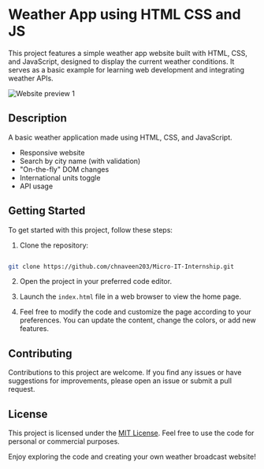 # Weather App using HTML CSS and JS

This project features a simple weather app website built with HTML, CSS, and JavaScript, designed to display the current weather conditions. It serves as a basic example for learning web development and integrating weather APIs.

![Website preview 1](/images/preview1.jpg)

## Description

A basic weather application made using HTML, CSS, and JavaScript. 
* Responsive website
* Search by city name (with validation)
* "On-the-fly" DOM changes
* International units toggle
* API usage

## Getting Started

To get started with this project, follow these steps:

1. Clone the repository:

```bash

git clone https://github.com/chnaveen203/Micro-IT-Internship.git
```

2. Open the project in your preferred code editor.

3. Launch the `index.html` file in a web browser to view the home page.

4. Feel free to modify the code and customize the page according to your preferences. You can update the content, change the colors, or add new features.

## Contributing

Contributions to this project are welcome. If you find any issues or have suggestions for improvements, please open an issue or submit a pull request.

## License

This project is licensed under the [MIT License](LICENSE). Feel free to use the code for personal or commercial purposes.

Enjoy exploring the code and creating your own weather broadcast website!
